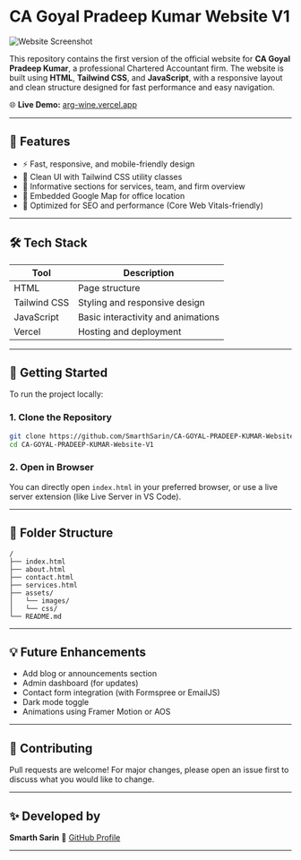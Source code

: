 
# CA Goyal Pradeep Kumar Website V1

![Website Screenshot](https://github.com/user-attachments/assets/12d06179-4015-4bf3-9379-c1e6f7cb935d)<!-- Add a real screenshot if available -->

This repository contains the first version of the official website for **CA Goyal Pradeep Kumar**, a professional Chartered Accountant firm. The website is built using **HTML**, **Tailwind CSS**, and **JavaScript**, with a responsive layout and clean structure designed for fast performance and easy navigation.

🌐 **Live Demo:** [arg-wine.vercel.app](https://arg-wine.vercel.app/)

---

## 📁 Features

- ⚡ Fast, responsive, and mobile-friendly design
- 🎨 Clean UI with Tailwind CSS utility classes
- 🧾 Informative sections for services, team, and firm overview
- 📍 Embedded Google Map for office location
- 📜 Optimized for SEO and performance (Core Web Vitals-friendly)

---

## 🛠️ Tech Stack

| Tool         | Description                        |
|--------------|------------------------------------|
| HTML         | Page structure                     |
| Tailwind CSS | Styling and responsive design      |
| JavaScript   | Basic interactivity and animations |
| Vercel       | Hosting and deployment             |

---

## 🚀 Getting Started

To run the project locally:

### 1. Clone the Repository

```bash
git clone https://github.com/SmarthSarin/CA-GOYAL-PRADEEP-KUMAR-Website-V1.git
cd CA-GOYAL-PRADEEP-KUMAR-Website-V1
````

### 2. Open in Browser

You can directly open `index.html` in your preferred browser, or use a live server extension (like Live Server in VS Code).

---

## 📌 Folder Structure

```
/
├── index.html
├── about.html
├── contact.html
├── services.html
├── assets/
│   └── images/
│   └── css/
└── README.md
```

---

## 💡 Future Enhancements

* Add blog or announcements section
* Admin dashboard (for updates)
* Contact form integration (with Formspree or EmailJS)
* Dark mode toggle
* Animations using Framer Motion or AOS

---

## 🤝 Contributing

Pull requests are welcome! For major changes, please open an issue first to discuss what you would like to change.

---

## ✨ Developed by

**Smarth Sarin**
🔗 [GitHub Profile](https://github.com/SmarthSarin)

---
